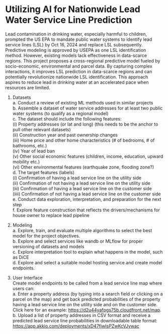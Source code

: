 # Utilizing AI for Nationwide Lead Water Service Line Prediction
Lead contamination in drinking water, especially harmful to children, prompted the US EPA to mandate public water systems to identify lead service lines (LSL) by Oct 16, 2024 and replace LSL subsequently. Predictive modeling is approved by USEPA as one LSL identification method. However, existing models lack effectiveness in data-scarce regions. This project proposes a cross-regional predictive model fueled by socio-economic, environmental and parcel data. By capturing complex interactions, it improves LSL prediction in data-scarce regions and can potentially revolutionize nationwide LSL identification. This approach aspires to reduce lead in drinking water at an accelerated pace when resources are limited.

1. Datasets \
  a. Conduct a review of existing ML methods used in similar projects \
  b. Assemble a dataset of water service addresses for at least two public water systems (to qualify as a regional model) \
  c. The dataset should include the following features: \
        (i) Property addresses (or lat and long) (this needs to be the anchor to pull other relevant datasets) \
(ii) Construction year and past ownership changes \
(iii) Home price and other home characteristics (# of bedrooms, # of bathrooms, etc.) \
(iv) Year of lead ban \
(v) Other social economic features (children, income, education, upward mobility etc.) \
(vi) Other environmental features (earthquake zone, flooding zone?) \
d. The target features (labels) \
  (i) Confirmation of having a lead service line on the utility side \
  (ii) Confirmation of not having a lead service line on the utility side \
  (iii) Confirmation of having a lead service line on the customer side \
  (iiii) Confirmation of not having a lead service line on the customer side \
e. Conduct data exploration, interpretation, and preparation for the next step \
f. Explore feature construction that reflects the drivers/mechanisms for house owner to replace lead pipeline

2. Modeling \
  a. Explore, train, and evaluate multiple algorithms to select the best model for the project objectives.\
  b. Explore and select services like wandb or MLflow for proper versioning of datasets and models \
  c. Explore interpretation tool to explain what happens in the model, such as DiCE \
  d. Explore and select a suitable model hosting service and create model endpoints.

3. User Interface \
   Create model endpoints to be called from a lead service line map where users can: \
  a. Enter a property address (by typing into a search field or clicking on a parcel on the map) and get back predicted probabilities of the property having a lead service line on the utility side and on the customer side. Click here for an example: https://d2u44yafpgs75b.cloudfront.net/map. \
  b. Upload a list of property addresses in CSV format and receive a predicted lead service line probabilities in downloadable table format: https://app.akkio.com/deployments/xD47fjwIsPZwKcVJywac
